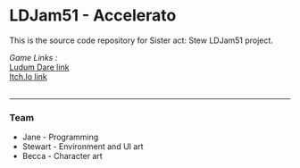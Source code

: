 # LDJam51 - Accelerato

This is the source code repository for Sister act: Stew LDJam51 project. 

<i>Game Links :</i><br />
<a href = "https://ldjam.com/events/ludum-dare/51/accelerato">Ludum Dare link</a><br />
<a href = "https://stewthepoo.itch.io/accelerato">Itch.Io link</a><br /><br />

----

### Team

- Jane - Programming
- Stewart - Environment and UI art
- Becca - Character art

